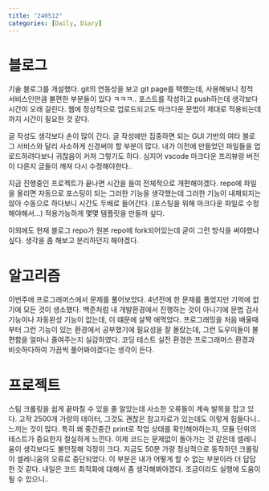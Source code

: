 ```yaml
---
title: "240512"
categories: [Daily, Diary]
---
```


# 블로그
기술 블로그를 개설했다. git의 연동성을 보고 git page를 택했는데, 사용해보니 정적 서비스인만큼 불편한 부분들이 있다 ㅋㅋㅋ.. 포스트를 작성하고 push하는데 생각보다 시간이 오래 걸린다. 웹에 정상적으로 업로드되고도 마크다운 문법이 제대로 적용되는데까지 시간이 필요한 것 같다. 

글 작성도 생각보다 손이 많이 간다. 글 작성에만 집중하면 되는 GUI 기반의 여타 블로그 서비스와 달리 사소하게 신경써야 할 부분이 많다. 내가 이전에 만들었던 파일들을 업로드하려다보니 귀찮음이 커져 그렇기도 하다. 심지어 vscode 마크다운 프리뷰랑 버전이 다른지 글들이 깨져 다시 수정해야한다.. 

지금 진행중인 프로젝트가 끝나면 시간을 들여 전체적으로 개편해야겠다. repo에 파일을 올리면 자동으로 포스팅이 되는 그러한 기능을 생각했는데 그러한 기능이 내재되지는 않아 수동으로 하다보니 시간도 두배로 들어간다. (포스팅을 위해 마크다운 파일로 수정해야해서...) 적용가능하게 몇몇 템플릿을 만들까 싶다. 

이외에도 현재 블로그 repo가 원본 repo에 fork되어있는데 굳이 그런 방식을 써야했나싶다. 생각을 좀 해보고 분리하던지 해야겠다. 

# 알고리즘 
이번주에 프로그래머스에서 문제를 풀어보았다. 4년전에 한 문제를 풀었지만 기억에 없기에 모든 것이 생소했다. 백준처럼 내 개발환경에서 진행하는 것이 아니기에 문법 검사 기능이나 자동완성 기능이 없는데, 이 떄문에 살짝 애먹었다. 프로그래밍을 처음 배울때부터 그런 기능이 있는 환경에서 공부했기에 필요성을 잘 몰랐는데, 그런 도우미들이 불편함을 얼마나 줄여주는지 실감하였다. 코딩 테스트 실전 환경은 프로그래머스 환경과 비슷하다하여 가끔씩 풀어봐야겠다는 생각이 든다. 

# 프로젝트 
스팀 크롤링을 쉽게 끝마칠 수 있을 줄 알았는데 사소한 오류들이 계속 발목을 잡고 있다. 고작 2500개 가량의 데이터, 그것도 괜찮은 참고자료가 있는데도 이렇게 힘들다니.. 느끼는 것이 많다. 특히 왜 중간중간 print로 작업 상태를 확인해야하는지, 모듈 단위의 테스트가 중요한지 절실하게 느낀다. 이제 코드는 문제없이 돌아가는 것 같은데 셀레니움이 생각보다도 불안정해 걱정이 크다. 지금도 50분 가량 정상적으로 동작하던 크롤링이 셀레니움의 오류로 중단되었다. 이 부분은 내가 어떻게 할 수 없는 부분이라 더 답답한 것 같다. 내일은 코드  최적화에 대해서 좀 생각해봐야겠다. 조금이라도 실행에 도움이 될 수 있으니.. 